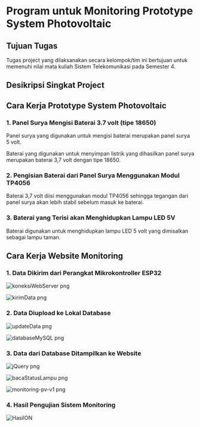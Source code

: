 # Program untuk Monitoring Prototype System Photovoltaic
## Tujuan Tugas
Tugas project yang dilaksanakan secara kelompok/tim ini bertujuan untuk memenuhi nilai mata kuliah Sistem Telekomunikasi pada Semester 4. 

## Desikripsi Singkat Project


## Cara Kerja Prototype System Photovoltaic
### 1. Panel Surya Mengisi Baterai 3.7 volt (tipe 18650)
Panel surya yang digunakan untuk mengisi baterai merupakan panel surya 5 volt.

Baterai yang digunakan untuk menyimpan listrik yang dihasilkan panel surya merupakan baterai 3,7 volt dengan tipe 18650.


### 2. Pengisian Baterai dari Panel Surya Menggunakan Modul TP4056
Baterai 3,7 volt diisi menggunakan modul TP4056 sehingga tegangan dari panel surya akan lebih stabil sebelum masuk ke baterai.
### 3. Baterai yang Terisi akan Menghidupkan Lampu LED 5V
Baterai digunakan untuk menghidupkan lampu LED 5 volt yang dimisalkan sebagai lampu taman.
## Cara Kerja Website Monitoring
### 1. Data Dikirim dari Perangkat Mikrokontroller ESP32

![koneksiWebServer png](https://github.com/user-attachments/assets/36eeae43-a30b-41c4-aefa-bc7044e5b7ea)

![kirimData png](https://github.com/user-attachments/assets/adb60e38-2357-4645-aef3-5e2abd89389c)

### 2. Data Diupload ke Lokal Database

![updateData png](https://github.com/user-attachments/assets/43a17977-7179-471b-a765-3eb5633bb92d)

![databaseMySQL png](https://github.com/user-attachments/assets/718b1efa-693e-41c9-b077-428561e0f11b)

### 3. Data dari Database Ditampilkan ke Website

![jQuery png](https://github.com/user-attachments/assets/927d1b80-bd40-4707-bd6f-5356f0ef0a96)

![bacaStatusLampu png](https://github.com/user-attachments/assets/e5633cda-2a08-4140-8101-695a08426942)

![monitoring-pv-v1 png](https://github.com/user-attachments/assets/0e80e82a-2f29-45e4-9481-78eed972da17)

### 4. Hasil Pengujian Sistem Monitoring
![HasilON](https://github.com/user-attachments/assets/bbdf9feb-5569-4c70-901c-8a451362af5a)

